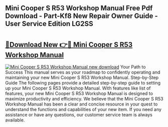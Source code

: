 ## Mini Cooper S R53 Workshop Manual Free Pdf Download - Part-Kf8 New Repair Owner Guide - User Service Edition LG2SS

# <h2><a href="http://bc9833.oget.top/?id=Mini+Cooper+S+R53+Workshop+Manual">🔗Download New 👉🔴 Mini Cooper S R53 Workshop Manual</a></h2>

[![Mini Cooper S R53 Workshop Manual new download](https://i.imgur.com/5g1atiW.png)](http://bc9833.oget.top/?id=Mini+Cooper+S+R53+Workshop+Manual)
Your Path to Success This manual serves as your roadmap to confidently operating and maintaining your new Mini Cooper S R53 Workshop Manual. Step-by-Step Guide The following pages provide a detailed step-by-step guide to setting up your Mini Cooper S R53 Workshop Manual. With features like list of features, your new Mini Cooper S R53 Workshop Manual is designed to maximize productivity and efficiency. We believe that the Mini Cooper S R53 Workshop Manual has been a clear and concise resource in your quest to understand the functions and capabilities of your new item. If you need any assistance or have any questions, our customer service team is always available.
